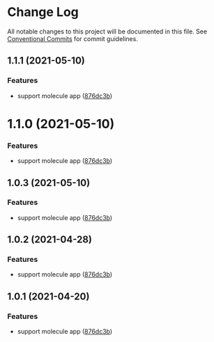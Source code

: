 # Change Log

All notable changes to this project will be documented in this file.
See [Conventional Commits](https://conventionalcommits.org) for commit guidelines.

## 1.1.1 (2021-05-10)


### Features

* support molecule app ([876dc3b](http://icode.baidu.com:8235/baidu/myapp-fe/node-ui/commits/876dc3babb068a64a3b7e89f8faa75ef1e2ffd2f))





# 1.1.0 (2021-05-10)


### Features

* support molecule app ([876dc3b](http://icode.baidu.com:8235/baidu/myapp-fe/node-ui/commits/876dc3babb068a64a3b7e89f8faa75ef1e2ffd2f))





## 1.0.3 (2021-05-10)


### Features

* support molecule app ([876dc3b](http://icode.baidu.com:8235/baidu/myapp-fe/node-ui/commits/876dc3babb068a64a3b7e89f8faa75ef1e2ffd2f))





## 1.0.2 (2021-04-28)


### Features

* support molecule app ([876dc3b](http://icode.baidu.com:8235/baidu/myapp-fe/node-ui/commits/876dc3babb068a64a3b7e89f8faa75ef1e2ffd2f))





## 1.0.1 (2021-04-20)


### Features

* support molecule app ([876dc3b](http://icode.baidu.com:8235/baidu/myapp-fe/node-ui/commits/876dc3babb068a64a3b7e89f8faa75ef1e2ffd2f))
